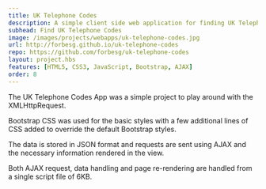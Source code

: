 ```yaml
---
title: UK Telephone Codes
description: A simple client side web application for finding UK Telephone Area Codes
subhead: Find UK Telephone Codes
image: /images/projects/webapps/uk-telephone-codes.jpg
url: http://forbesg.github.io/uk-telephone-codes
repo: https://github.com/forbesg/uk-telephone-codes
layout: project.hbs
features: [HTML5, CSS3, JavaScript, Bootstrap, AJAX]
order: 8
---
```


The UK Telephone Codes App was a simple project to play around with the XMLHttpRequest.

Bootstrap CSS was used for the basic styles with a few additional lines of CSS added to
override the default Bootstrap styles.

The data is stored in JSON format and requests are sent using AJAX and the necessary
information rendered in the view.

Both AJAX request, data handling and page re-rendering are handled from a single
script file of 6KB.
